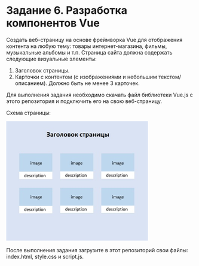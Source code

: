 # Задание 6. Разработка компонентов Vue

Создать веб-страницу на основе фреймворка Vue для отображения контента на любую тему: товары интернет-магазина, фильмы, музыкальные альбомы и т.п. Страница сайта должна содержать следующие визуальные элементы:

1. Заголовок страницы.
2. Карточки с контентом (с изображениями и небольшим текстом/описанием). Должно быть не менее 3 карточек.

Для выполнения задания необходимо скачать файл библиотеки Vue.js с этого репозитория и подключить его на свою веб-страницу.

Схема страницы:

![alt text](image.jpg)

После выполнения задания загрузите в этот репозиторий свои файлы: index.html, style.css и script.js.

